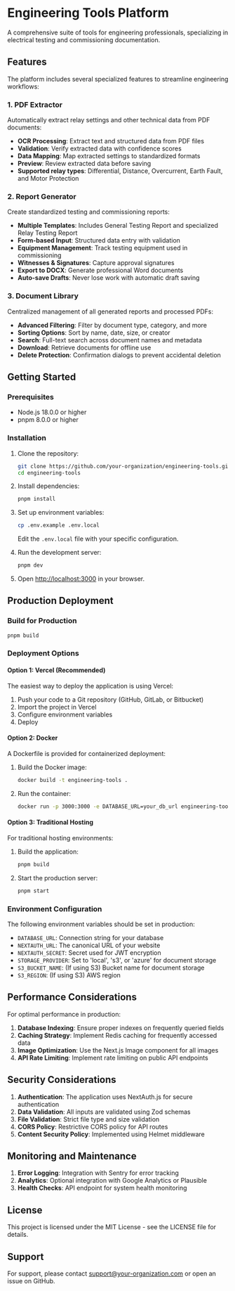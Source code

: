 # Engineering Tools Platform

A comprehensive suite of tools for engineering professionals, specializing in electrical testing and commissioning documentation.

## Features

The platform includes several specialized features to streamline engineering workflows:

### 1. PDF Extractor

Automatically extract relay settings and other technical data from PDF documents:

- **OCR Processing**: Extract text and structured data from PDF files
- **Validation**: Verify extracted data with confidence scores
- **Data Mapping**: Map extracted settings to standardized formats
- **Preview**: Review extracted data before saving
- **Supported relay types**: Differential, Distance, Overcurrent, Earth Fault, and Motor Protection

### 2. Report Generator

Create standardized testing and commissioning reports:

- **Multiple Templates**: Includes General Testing Report and specialized Relay Testing Report
- **Form-based Input**: Structured data entry with validation
- **Equipment Management**: Track testing equipment used in commissioning
- **Witnesses & Signatures**: Capture approval signatures
- **Export to DOCX**: Generate professional Word documents
- **Auto-save Drafts**: Never lose work with automatic draft saving

### 3. Document Library

Centralized management of all generated reports and processed PDFs:

- **Advanced Filtering**: Filter by document type, category, and more
- **Sorting Options**: Sort by name, date, size, or creator
- **Search**: Full-text search across document names and metadata
- **Download**: Retrieve documents for offline use
- **Delete Protection**: Confirmation dialogs to prevent accidental deletion

## Getting Started

### Prerequisites

- Node.js 18.0.0 or higher
- pnpm 8.0.0 or higher

### Installation

1. Clone the repository:
   ```bash
   git clone https://github.com/your-organization/engineering-tools.git
   cd engineering-tools
   ```

2. Install dependencies:
   ```bash
   pnpm install
   ```

3. Set up environment variables:
   ```bash
   cp .env.example .env.local
   ```
   
   Edit the `.env.local` file with your specific configuration.

4. Run the development server:
   ```bash
   pnpm dev
   ```

5. Open [http://localhost:3000](http://localhost:3000) in your browser.

## Production Deployment

### Build for Production

```bash
pnpm build
```

### Deployment Options

#### Option 1: Vercel (Recommended)

The easiest way to deploy the application is using Vercel:

1. Push your code to a Git repository (GitHub, GitLab, or Bitbucket)
2. Import the project in Vercel
3. Configure environment variables
4. Deploy

#### Option 2: Docker

A Dockerfile is provided for containerized deployment:

1. Build the Docker image:
   ```bash
   docker build -t engineering-tools .
   ```

2. Run the container:
   ```bash
   docker run -p 3000:3000 -e DATABASE_URL=your_db_url engineering-tools
   ```

#### Option 3: Traditional Hosting

For traditional hosting environments:

1. Build the application:
   ```bash
   pnpm build
   ```

2. Start the production server:
   ```bash
   pnpm start
   ```

### Environment Configuration

The following environment variables should be set in production:

- `DATABASE_URL`: Connection string for your database
- `NEXTAUTH_URL`: The canonical URL of your website
- `NEXTAUTH_SECRET`: Secret used for JWT encryption
- `STORAGE_PROVIDER`: Set to 'local', 's3', or 'azure' for document storage
- `S3_BUCKET_NAME`: (If using S3) Bucket name for document storage
- `S3_REGION`: (If using S3) AWS region

## Performance Considerations

For optimal performance in production:

1. **Database Indexing**: Ensure proper indexes on frequently queried fields
2. **Caching Strategy**: Implement Redis caching for frequently accessed data
3. **Image Optimization**: Use the Next.js Image component for all images
4. **API Rate Limiting**: Implement rate limiting on public API endpoints

## Security Considerations

1. **Authentication**: The application uses NextAuth.js for secure authentication
2. **Data Validation**: All inputs are validated using Zod schemas
3. **File Validation**: Strict file type and size validation
4. **CORS Policy**: Restrictive CORS policy for API routes
5. **Content Security Policy**: Implemented using Helmet middleware

## Monitoring and Maintenance

1. **Error Logging**: Integration with Sentry for error tracking
2. **Analytics**: Optional integration with Google Analytics or Plausible
3. **Health Checks**: API endpoint for system health monitoring

## License

This project is licensed under the MIT License - see the LICENSE file for details.

## Support

For support, please contact support@your-organization.com or open an issue on GitHub.
